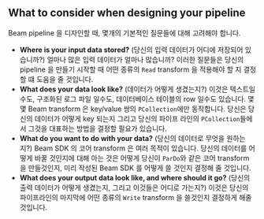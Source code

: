 ## What to consider when designing your pipeline

Beam pipeline 을 디자인할 때, 몇개의 기본적인 질문들에 대해 고려해야 합니다.
- **Where is your input data stored?** (당신의 입력 데이터가 어디에 저장되어 있습니까?) 얼마나 많은 입력 데이터가 얼마나 많습니까? 이러한 질문들은 당신의 pipeline 을 만들기 시작할 때 어떤 종류의 `Read` transform 을 적용해야 할 지 결정할 떄 도움을 줄 것입니다.
- **What does your data look like?** (데이터가 어떻게 생겼는지?) 이것은 텍스트일수도, 구조화된 로그 파일 일수도, 데이터베이스 테이블의 row 일수도 있습니다. 몇몇 Beam transform 은 key/value 쌍의 `PCollection`에만 동작합니다. 당신은 당신의 데이터가 어떻게 key 되는지 그리고 당신의 파이프 라인의 `PCollection`들에서 그것을 대표하는 방법을 결정할 필요가 있습니다.
- **What do you want to do with your data?** (당신의 데이터로 무엇을 원하는지?) Beam SDK 의 코어 transform 은 여러 목적이 있습니다. 당신의 데이터를 어떻게 바꿀 것인지에 대해 아는 것은 어떻게 당신이 `ParDo`와 같은 코어 transform 을 만들것인지, 미리 작성된 Beam SDK 를 어떻게 쓸 것인지 결정해 줄 것입니다.
- **What does your output data look like, and where should it go?** (당신의 출력 데이터가 어떻게 생겼는지, 그리고 이것들은 어디로 가는지?) 이것은 당신의 파이프라인의 마지막에 어떤 종류의 `Write` transform 을 쓸것인지 결정하게 해줄 것입니다.
